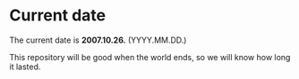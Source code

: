 # Current date

The current date is **2007.10.26.** (YYYY.MM.DD.)

This repository will be good when the world ends, so we will know how long it lasted.